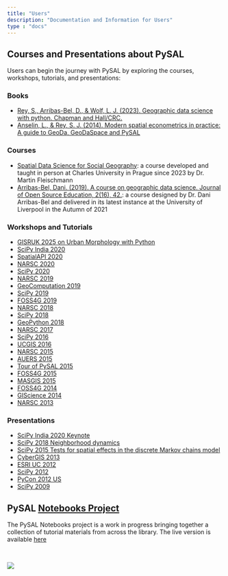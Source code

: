 ```yaml
---
title: "Users"
description: "Documentation and Information for Users"
type : "docs"
---
```


## Courses and Presentations about PySAL

Users can begin the journey with PySAL by exploring the courses,
workshops, tutorials, and presentations:

### Books
-   [Rey, S., Arribas-Bel, D., & Wolf, L. J. (2023). Geographic data science with python. Chapman and Hall/CRC.](https://geographicdata.science/book/intro.html)
-   [Anselin, L., & Rey, S. J. (2014). Modern spatial econometrics in practice: A guide to GeoDa, GeoDaSpace and PySAL](https://www.google.com/books/edition/Modern_Spatial_Econometrics_in_Practice/MBLwrQEACAAJ?hl=en)

### Courses
-   [Spatial Data Science for Social Geography](https://martinfleischmann.net/sds/): a course developed and taught in person at Charles University in Prague since 2023 by Dr. Martin Fleischmann
-   [Arribas-Bel, Dani. (2019). A course on geographic data science. Journal of Open Source Education, 2(16), 42.](https://darribas.org/gds_course/content/home.html): a course designed by Dr. Dani Arribas-Bel and delivered in its latest instance at the University of Liverpool in the Autumn of 2021


###  Workshops and Tutorials
-   [GISRUK 2025 on Urban Morphology with Python](https://github.com/martinfleis/gisruk2025)
-   [SciPy India 2020](https://github.com/sjsrey/2020-scipy-india)
-   [SpatialAPI 2020](https://www.youtube.com/watch?v=xhZ1Tl6BBwk&feature=youtu.be)
-   [NARSC 2020](https://github.com/sjsrey/pysal-narsc20)
-   [SciPy 2020](https://github.com/knaaptime/pysal-scipy20)
-   [NARSC 2019](https://github.com/sjsrey/pysalnarsc19)
-   [GeoComputation 2019](https://github.com/sjsrey/pysalworkshop/tree/2019-geocomputation)
-   [SciPy 2019](https://github.com/pysal/scipy2019-intermediate-gds)
-   [FOSS4G 2019](https://github.com/sjsrey/pysalfoss4g19)
-   [NARSC 2018](https://github.com/sjsrey/pysalnarsc18)
-   [SciPy 2018](https://www.youtube.com/watch?v=kJXUUO5M4ok)
-   [GeoPython 2018](https://github.com/ljwolf/geopython)
-   [NARSC 2017](https://github.com/sjsrey/pysalnarsc17)
-   [SciPy 2016](https://www.youtube.com/watch?v=TY4QWnnd4jY)
-   [UCGIS 2016](https://github.com/sjsrey/ucgis_workshop_2016)
-   [NARSC 2015](https://github.com/sjsrey/pysal_narsc_2015)
-   [AUERS 2015](https://github.com/pysal/notebooks/tree/aerus2015)
-   [Tour of PySAL 2015](https://www.youtube.com/watch?v=vXnEH5pFxtY)
-   [FOSS4G
    2015](https://2015.foss4g-na.org/session/hands-introduction-spatial-data-analysis-python)
-   [MASGIS 2015](https://github.com/pysal/notebooks/tree/masgis_2015)
-   [FOSS4G 2014](https://github.com/sjsrey/foss4g14)
-   [GIScience
    2014](https://github.com/pysal/notebooks/tree/giscience14)
-   [NARSC 2013](https://github.com/sjsrey/narsc2013_pysal_workshop)

### Presentations

-   [SciPy India 2020 Keynote](https://www.google.com/url?sa=t&rct=j&q=&esrc=s&source=web&cd=&cad=rja&uact=8&ved=2ahUKEwje5YHL6-ztAhVUCjQIHZgdDhYQtwIwAHoECAUQAg&url=https%3A%2F%2Fwww.youtube.com%2Fwatch%3Fv%3DC4vKO5qTPhI&usg=AOvVaw1UUbeoNWY9jNxZgcdhi88x)
-   [SciPy 2018 Neighborhood
    dynamics](https://www.youtube.com/watch?v=VWMj_rNb0io)
-   [SciPy 2015 Tests for spatial effects in the discrete Markov chains
    model](https://www.youtube.com/watch?v=rfQ0LIaOgQs)
-   [CyberGIS 2013](https://www.youtube.com/watch?v=piB7zTADzcE)
-   [ESRI UC
    2012](http://video.esri.com/watch/1925/integrating-open_dash_source-statistical-packages-with-arcgis)
-   [SciPy 2012](https://www.youtube.com/watch?v=FN1nH4Fkd_Y)
-   [PyCon 2012
    US](http://pyvideo.org/video/676/python-for-data-lovers-explore-it-analyze-it-m)
-   [SciPy 2009](https://archive.org/details/scipy09_day2_10-Serge_Rey)



## PySAL [Notebooks Project](https://pysal.github.io/notebooks)

The PySAL Notebooks project is a work in progress bringing together a collection of tutorial materials from across the library. The live version is available [here](https://pysal.github.io/notebooks)

<br>

![](/pysal-notebooks.png)


